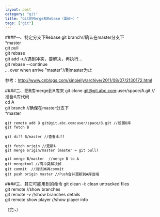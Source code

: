```yaml
---
layout: post
category: "git"
title: "Git的Merge和Rebase（蛋碎~）"
tags: ["git"]
---
```

####一、特定分支下Rebase
    git branch//确认在master分支下  
    *master  
    git pull  
    git rebase  
    git add -u//遇到冲突，要解决，再执行...  
    git rebase --continue  
    ...
    over when arrive "master"//到master为止  

参考：http://www.cnblogs.com/sinojelly/archive/2011/08/07/2130172.html  

####二、把B库merge到A库来
    git clone git@git.abc.com:user/space/A.git //准备A库代码  
    cd A  
    git branch //确保在master分支下  
    *master  
    
    git remote add B git@git.abc.com:user/space/B.git //设置B库  
    git fetch B  
    
    git diff B/master //查看diff  
    
    git fetch origin //更新A  
    git merge origin/master (master = git pull)  
    
    git merge B/master  //merge B to A  
    git mergetool //有冲突解决掉  
    git commit  //测试OK再commit  
    git push origin master //Push合并更新到A库远端  

####三、其它可能用到的命令
    git clean -i: clean untracked files  
    git remote //show branches  
    git remote -v //show branches details  
    git remote show player //show player info  

（完~）
